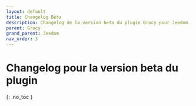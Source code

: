 ```yaml
---
layout: default
title: Changelog Beta
description: Changelog de la version beta du plugin Grocy pour Jeedom. 
parent: Grocy
grand_parent: Jeedom
nav_order: 3
---
```


# Changelog pour la version beta du plugin
{: .no_toc }